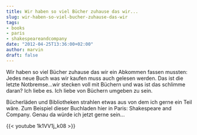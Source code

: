```yaml
---
title: Wir haben so viel Bücher zuhause das wir...
slug: wir-haben-so-viel-bucher-zuhause-das-wir
tags:
- books
- paris
- shakespeareandcompany
date: "2012-04-25T13:36:00+02:00"
author: marvin
draft: false
---
```

Wir haben so viel Bücher zuhause das wir ein Abkommen fassen mussten:
Jedes neue Buch was wir kaufen muss auch gelesen werden. Das ist die
letzte Notbremse...wir stecken voll mit Büchern und was ist das schlimme
daran? Ich liebe es. Ich liebe von Büchern umgeben zu sein.

Bücherläden und Bibliotheken strahlen etwas aus von dem ich gerne ein
Teil wäre. Zum Beispiel dieser Buchladen hier in Paris: Shakespeare and
Company. Genau da würde ich jetzt gerne sein...

{{< youtube 1k1VV1j_k08 >}}